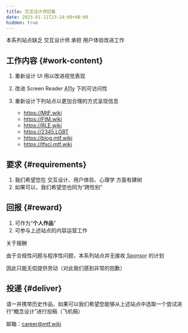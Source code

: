 ```yaml
---
title: 交互设计师招募
date: 2023-01-11T23:24:09+08:00
hidden: true
---
```


本系列站点缺乏 交互设计师 承担 用户体验改进工作

## 工作内容 {#work-content}

1. 重新设计 UI 用以改进视觉表现
1. 改进 Screen Reader <abbr title="Accessibility">A11y</abbr> 下的可访问性
1. 重新设计下列站点以更加合理的方式呈现信息

   - <https://MtF.wiki>
   - <https://FtM.wiki>
   - <https://RLE.wiki>
   - <https://2345.LGBT>
   - <https://blog.mtf.wiki>
   - <https://tfsci.mtf.wiki>

## 要求 {#requirements}

1. 我们希望您在 交互设计、用户体验、心理学 方面有建树
1. 如果可以，我们希望您也同为“跨性别”

## 回报 {#reward}

1. 可作为“**个人作品**”
1. 可参与上述站点的内容运营工作

关于报酬

由于合规性问题与程序性问题，本系列站点并无接收 <abbr title="赞助">Sponsor</abbr> 的计划

因此只能无偿提供劳动（对此我们感到非常的抱歉）

## 投递 {#deliver}

请一并携带历史作品，如果可以我们希望您能够从上述站点中选取一个尝试进行“概念设计”进行投稿（飞机稿）

邮箱：<career@mtf.wiki>
